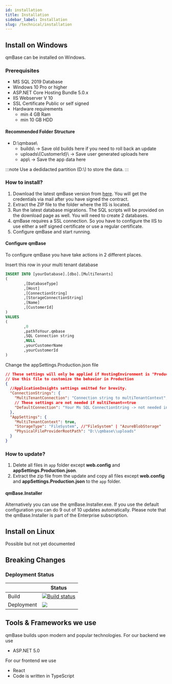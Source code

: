 ```yaml
---
id: installation
title: Installation
sidebar_label: Installation
slug: /technical/installation
---
```


## Install on Windows

qmBase can be installed on Windows.

### Prerequisites

- MS SQL 2019 Database
- Windows 10 Pro or higher
- ASP.NET Core Hosting Bundle 5.0.x
- IIS Webserver V 10
- SSL Certificate Public or self signed
- Hardware requirements
  - min 4 GB Ram
  - min 10 GB HDD

#### Recommended Folder Structure

- D:\qmbase\
  - builds\ -> Save old builds here if you need to roll back an update
  - uploads\\{CustomerId}\ -> Save user generated uploads here
  - app\ -> Save the app data here

:::note
Use a dedidacted partition (D:\\) to store the data.
:::

### How to install?

1. Download the latest qmBase version from [here](https://support.qmbase.com/downloads/). You will get the credentials via mail after you have signed the contract.
2. Extract the ZIP file to the folder where the IIS is located.
3. Run the latest database migrations. The SQL scripts will be provided on the download page as well. You will need to create 2 databases.
4. qmBase requires a SSL connection. So you have to configure the IIS to use either a self signed certificate or use a regular certificate.
5. Configure qmBase and start running.

#### Configure qmBase

To configure qmBase you have take actions in 2 different places.

Insert this row in your multi tenant database

```sql
INSERT INTO [yourDatabase].[dbo].[MultiTenants]
(
		,[DatabaseType]
		,[Host]
		,[ConnectionString]
		,[StorageConnectionString]
		,[Name]
		,[CustomerId]
)
VALUES
(
		,0
		,pathToYour.qmbase
		,SQL Connection string
		,NULL
		,yourCustomerName
		,yourCustomerId
)
```

Change the appSettings.Production.json file

```json
// These settings will only be applied if HostingEnvironment is "Production"
// Use this file to customize the behavior in Production
{
  //ApplicationInsights settings omitted for brevity.
  "ConnectionStrings": {
    "MultiTenantConnection": "Connection string to multiTenantContext",
    // These settings are not needed if multiTenant==true
    "DefaultConnection": "Your Ms SQL ConnectionString -> not needed in MultiTenantScenario"
  },
  "AppSettings": {
    "MultiTenantContext": true,
    "StorageType": "FileSystem", //"FileSystem" | "AzureBlobStorage"
    "PhysicalFileProviderRootPath": "D:\\qmbase\\uploads"
  }
}
```

### How to update?

1. Delete all files in <code>app</code> folder except **web.config** and **appSettings.Production.json**.
2. Extract the zip file from the update and copy all files except **web.config** and **appSettings.Production.json** to the <code>app</code> folder.

#### qmBase.Installer

Alternatively you can use the qmBase.Installer.exe. If you use the default configuration you can do 9 out of 10 updates automatically. Please note that the qmBase.Installer is part of the Enterprise subscription.

## Install on Linux

Possible but not yet documented

## Breaking Changes

### Deployment Status

|            | Status                                                                                                                                               |
| ---------- | ---------------------------------------------------------------------------------------------------------------------------------------------------- |
| Build      | [![Build status](https://dev.azure.com/caqio/PBD/_apis/build/status/qmBase%20Master)](https://dev.azure.com/caqio/PBD/_build/latest?definitionId=24) |
| Deployment | ![](https://vsrm.dev.azure.com/caqio/_apis/public/Release/badge/40d1313e-3385-464b-a9ed-3cce1c2d470e/3/16)                                           |

## Tools & Frameworks we use

qmBase builds upon modern and popular technologies.
For our backend we use

- ASP.NET 5.0

For our frontend we use

- React
- Code is written in TypeScript
